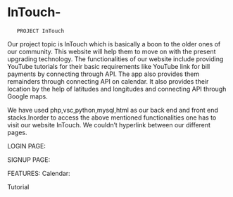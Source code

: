 # InTouch-
       PROJECT InTouch

Our project topic is InTouch which is basically a boon to the older ones of our community. This website will help them to move on with the present upgrading technology. The functionalities of our website include providing YouTube tutorials for their basic requirements like YouTube link for bill payments by connecting through API. The app also provides them remainders through connecting API on calendar. It also provides their location by the help of latitudes and longitudes and connecting API through Google maps.

We have used php,vsc,python,mysql,html as our  back end and front end stacks.Inorder to access the above mentioned functionalities one has to visit our website InTouch.
We couldn’t hyperlink between our different pages.









LOGIN PAGE:
 

 
 

SIGNUP PAGE:

 



FEATURES:
Calendar:
 

Tutorial
 


